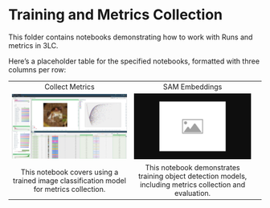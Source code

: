 # Training and Metrics Collection

This folder contains notebooks demonstrating how to work with Runs and metrics in 3LC.

Here’s a placeholder table for the specified notebooks, formatted with three columns per row:

|  |  |  |
|:----------:|:----------:|:----------:|
| Collect Metrics | SAM Embeddings |  |
| [![train-image-classification](../images/collect-only.png)](collect_metrics_only) | [![train-object-detection](../images/placeholder.png)](train-object-detection.ipynb) ||
| This notebook covers using a trained image classification model for metrics collection. | This notebook demonstrates training object detection models, including metrics collection and evaluation. ||

